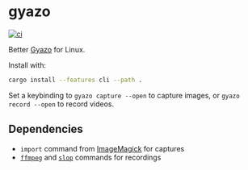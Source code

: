 # gyazo

[![ci](https://github.com/brooke-eva/gyazo/actions/workflows/ci.yaml/badge.svg)](https://github.com/brooke-eva/gyazo/actions/workflows/ci.yaml)

Better [Gyazo][gyazo] for Linux.

Install with:
```sh
cargo install --features cli --path .
```

Set a keybinding to `gyazo capture --open` to capture images, or `gyazo record --open` to record videos.

## Dependencies
- `import` command from [ImageMagick][imagemagick] for captures
- [`ffmpeg`][ffmpeg] and [`slop`][slop] commands for recordings

[ffmpeg]: https://github.com/FFmpeg/FFmpeg
[gyazo]: https://gyazo.com/
[imagemagick]: https://github.com/ImageMagick/ImageMagick
[slop]: https://github.com/naelstrof/slop
